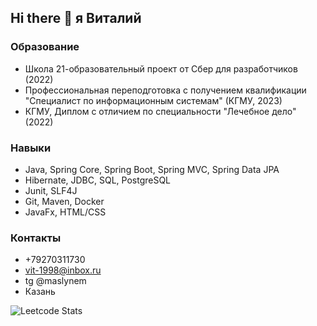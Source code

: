 ## Hi there 👋 я Виталий

### Образование
* Школа 21-образовательный проект от Сбер для разработчиков (2022)­
* Профессиональная переподготовка с получением квалификации "Специалист по информационным системам" (КГМУ, 2023)­
* КГМУ, Диплом с отличием по специальности "Лечебное дело" (2022)

### Навыки
* Java, Spring Core, Spring Boot, Spring MVC, Spring Data JPA
* Hibernate, JDBC, SQL, PostgreSQL
* Junit, SLF4J
* Git, Maven, Docker
* JavaFx, HTML/CSS

### Контакты
* +79270311730
* vit-1998@inbox.ru
* tg @maslynem
* Казань


![Leetcode Stats](https://leetcard.jacoblin.cool/maslynem?theme=nord)
